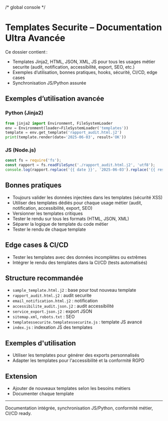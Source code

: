 /* global console */
# Templates Securite – Documentation Ultra Avancée

Ce dossier contient :
- Templates Jinja2, HTML, JSON, XML, JS pour tous les usages métier securite (audit, notification, accessibilité, export, SEO, etc.)
- Exemples d’utilisation, bonnes pratiques, hooks, sécurité, CI/CD, edge cases
- Synchronisation JS/Python assurée

## Exemples d’utilisation avancée

### Python (Jinja2)
```python
from jinja2 import Environment, FileSystemLoader
env = Environment(loader=FileSystemLoader('templates'))
template = env.get_template('rapport_audit.html.j2')
print(template.render(date='2025-06-03', result='OK'))
```

### JS (Node.js)
```js
const fs = require('fs');
const rapport = fs.readFileSync('./rapport_audit.html.j2', 'utf8');
console.log(rapport.replace('{{ date }}', '2025-06-03').replace('{{ result }}', 'OK'));
```

## Bonnes pratiques
- Toujours valider les données injectées dans les templates (sécurité XSS)
- Utiliser des templates dédiés pour chaque usage métier (audit, notification, accessibilité, export, SEO)
- Versionner les templates critiques
- Tester le rendu sur tous les formats (HTML, JSON, XML)
- Séparer la logique de template du code métier
- Tester le rendu de chaque template

## Edge cases & CI/CD
- Tester les templates avec des données incomplètes ou extrêmes
- Intégrer le rendu des templates dans la CI/CD (tests automatisés)

## Structure recommandée
- `sample_template.html.j2` : base pour tout nouveau template
- `rapport_audit.html.j2` : audit securite
- `email_notification.html.j2` : notification
- `accessibilite_audit.json.j2` : audit accessibilité
- `service_export.json.j2` : export JSON
- `sitemap.xml`, `robots.txt` : SEO
- `templatessecurite.templatessecurite.js` : template JS avancé
- `index.js` : indexation JS des templates

## Exemples d'utilisation

- Utiliser les templates pour générer des exports personnalisés
- Adapter les templates pour l'accessibilité et la conformité RGPD

## Extension
- Ajouter de nouveaux templates selon les besoins métiers
- Documenter chaque template

---
Documentation intégrée, synchronisation JS/Python, conformité métier, CI/CD ready.
